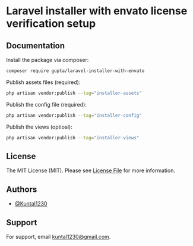 
# Laravel installer with envato license verification setup

## Documentation

Install the package via composer:

```bash
composer require gupta/laravel-installer-with-envato
```
Publish assets files (required):

```bash
php artisan vendor:publish --tag="installer-assets"
```

Publish the config file (required):

```bash
php artisan vendor:publish --tag="installer-config"
```

Publish the views (optioal):

```bash
php artisan vendor:publish --tag="installer-views"
```


## License

The MIT License (MIT). Please see [License File](LICENSE.md) for more information.


## Authors

- [@Kuntal1230](https://www.github.com/Kuntal1230)


## Support

For support, email kuntal1230@gmail.com.

